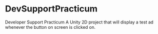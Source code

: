 # DevSupportPracticum
Developer Support Practicum
A Unity 2D project that will display a test ad whenever the button on screen is clicked on.
